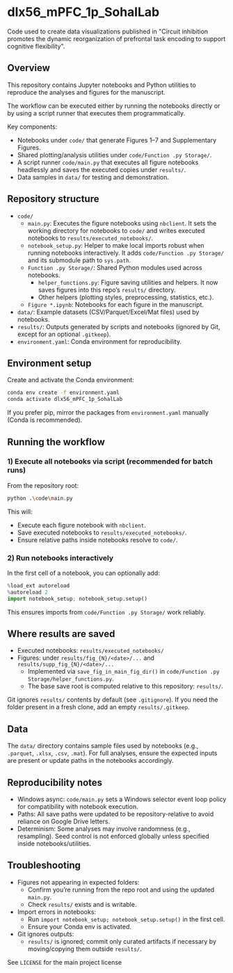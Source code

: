 # dlx56_mPFC_1p_SohalLab
Code used to create data visualizations published in "Circuit inhibition promotes the dynamic reorganization of prefrontal task encoding to support cognitive flexibility".

## Overview
This repository contains Jupyter notebooks and Python utilities to reproduce the analyses and figures for the manuscript.

 The workflow can be executed either by running the notebooks directly or by using a script runner that executes them programmatically.

Key components:
- Notebooks under `code/` that generate Figures 1–7 and Supplementary Figures.
- Shared plotting/analysis utilities under `code/Function .py Storage/`.
- A script runner `code/main.py` that executes all figure notebooks headlessly and saves the executed copies under `results/`.
- Data samples in `data/` for testing and demonstration.

## Repository structure
- `code/`
  - `main.py`: Executes the figure notebooks using `nbclient`. It sets the working directory for notebooks to `code/` and writes executed notebooks to `results/executed_notebooks/`.
  - `notebook_setup.py`: Helper to make local imports robust when running notebooks interactively. It adds `code/Function .py Storage/` and its submodule path to `sys.path`.
  - `Function .py Storage/`: Shared Python modules used across notebooks.
    - `helper_functions.py`: Figure saving utilities and helpers. It now saves figures into this repo’s `results/` directory.
    - Other helpers (plotting styles, preprocessing, statistics, etc.).
  - `Figure *.ipynb`: Notebooks for each figure in the manuscript.
- `data/`: Example datasets (CSV/Parquet/Excel/Mat files) used by notebooks.
- `results/`: Outputs generated by scripts and notebooks (ignored by Git, except for an optional `.gitkeep`).
- `environment.yaml`: Conda environment for reproducibility.

## Environment setup
Create and activate the Conda environment:
```bash
conda env create -f environment.yaml
conda activate dlx56_mPFC_1p_SohalLab
```
If you prefer pip, mirror the packages from `environment.yaml` manually (Conda is recommended).

## Running the workflow
### 1) Execute all notebooks via script (recommended for batch runs)
From the repository root:
```bash
python .\code\main.py
```
This will:
- Execute each figure notebook with `nbclient`.
- Save executed notebooks to `results/executed_notebooks/`.
- Ensure relative paths inside notebooks resolve to `code/`.

### 2) Run notebooks interactively
In the first cell of a notebook, you can optionally add:
```python
%load_ext autoreload
%autoreload 2
import notebook_setup; notebook_setup.setup()
```
This ensures imports from `code/Function .py Storage/` work reliably.

## Where results are saved
- Executed notebooks: `results/executed_notebooks/`
- Figures: under `results/fig_{N}/<date>/...` and `results/supp_fig_{N}/<date>/...`
  - Implemented via `save_fig_in_main_fig_dir()` in `code/Function .py Storage/helper_functions.py`.
  - The base save root is computed relative to this repository: `results/`.

Git ignores `results/` contents by default (see `.gitignore`). If you need the folder present in a fresh clone, add an empty `results/.gitkeep`.

## Data
The `data/` directory contains sample files used by notebooks (e.g., `.parquet`, `.xlsx`, `.csv`, `.mat`). For full analyses, ensure the expected inputs are present or update paths in the notebooks accordingly.

## Reproducibility notes
- Windows async: `code/main.py` sets a Windows selector event loop policy for compatibility with notebook execution.
- Paths: All save paths were updated to be repository-relative to avoid reliance on Google Drive letters.
- Determinism: Some analyses may involve randomness (e.g., resampling). Seed control is not enforced globally unless specified inside notebooks/utilities.

## Troubleshooting
- Figures not appearing in expected folders:
  - Confirm you’re running from the repo root and using the updated `main.py`.
  - Check `results/` exists and is writable.
- Import errors in notebooks:
  - Run `import notebook_setup; notebook_setup.setup()` in the first cell.
  - Ensure your Conda env is activated.
- Git ignores outputs:
  - `results/` is ignored; commit only curated artifacts if necessary by moving/copying them outside `results/`.

See `LICENSE` for the main project license
